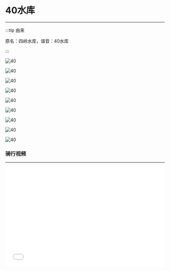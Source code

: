 # 40水库
---

:::tip 由来

原名：四岭水库，谐音：40水库

:::

![40](http://cdn.rcer666.cn/40_009.jpg)

![40](http://cdn.rcer666.cn/40_003.jpg)

![40](http://cdn.rcer666.cn/40_005.jpg)

![40](http://cdn.rcer666.cn/40_004.jpg)

![40](http://cdn.rcer666.cn/40_006.jpg)

![40](http://cdn.rcer666.cn/40_008.jpg)

![40](http://cdn.rcer666.cn/40_007.jpg)

![40](http://cdn.rcer666.cn/40_010.jpg)

![40](http://cdn.rcer666.cn/40_011.jpg)


### 骑行视频
---

<div style="position: relative; padding-bottom: 56.25%; padding-top: 30px; height: 0; overflow: hidden;">
    <iframe src="//player.bilibili.com/player.html?aid=243090745&bvid=BV1ke411p7eq&cid=186812439&page=1" scrolling="no"
        border="0" frameborder="no" framespacing="0" allowfullscreen="true" style="position: absolute; top:0; left: 0;
        width: 100%; height: 100%;">
    </iframe>
</div>
